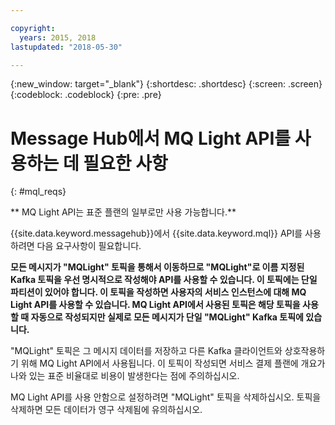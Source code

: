 ```yaml
---

copyright:
  years: 2015, 2018
lastupdated: "2018-05-30"

---
```


{:new_window: target="_blank"}
{:shortdesc: .shortdesc}
{:screen: .screen}
{:codeblock: .codeblock}
{:pre: .pre}

# Message Hub에서 MQ Light API를 사용하는 데 필요한 사항
{: #mql_reqs}

** MQ Light API는 표준 플랜의 일부로만 사용 가능합니다.**
<br/>

{{site.data.keyword.messagehub}}에서 {{site.data.keyword.mql}} API를 사용하려면 다음 요구사항이 필요합니다. 

**모든 메시지가 "MQLight" 토픽을 통해서 이동하므로 "MQLight"로 이름 지정된 Kafka 토픽을 우선 명시적으로 작성해야 API를 사용할 수 있습니다. 이 토픽에는 단일 파티션이 있어야 합니다. 이 토픽을 작성하면 사용자의 서비스 인스턴스에 대해 MQ Light API를 사용할 수 있습니다. MQ Light API에서 사용된 토픽은 해당 토픽을 사용할 때 자동으로 작성되지만 실제로 모든 메시지가 단일 "MQLight" Kafka 토픽에 있습니다.** 

"MQLight" 토픽은 그 메시지 데이터를 저장하고 다른 Kafka 클라이언트와 상호작용하기 위해 MQ Light API에서 사용됩니다. 이 토픽이
작성되면 서비스 결제 플랜에 개요가 나와 있는 표준 비율대로 비용이 발생한다는 점에 주의하십시오.

MQ Light API를 사용 안함으로 설정하려면 "MQLight" 토픽을 삭제하십시오. 토픽을 삭제하면 모든 데이터가 영구 삭제됨에 유의하십시오.
